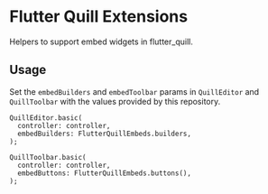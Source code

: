 # Flutter Quill Extensions

Helpers to support embed widgets in flutter_quill.

## Usage

Set the `embedBuilders` and `embedToolbar` params in `QuillEditor` and `QuillToolbar` with the
values provided by this repository.

```
QuillEditor.basic(
  controller: controller,
  embedBuilders: FlutterQuillEmbeds.builders,
);
```

```
QuillToolbar.basic(
  controller: controller,
  embedButtons: FlutterQuillEmbeds.buttons(),
);
```

